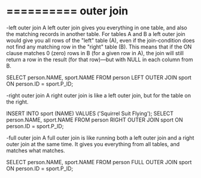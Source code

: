 ==========
outer join
==========

-left outer join
A left outer join gives you everything in one table, and also the matching records in another table.
For tables A and B a left outer join would give you all rows of the "left" table (A), even if the 
join-condition does not find any matching row in the "right" table (B).
This means that if the ON clause matches 0 (zero) rows in B (for a given row in A), the join will 
still return a row in the result (for that row)—but with NULL in each column from B.

SELECT person.NAME, sport.NAME FROM person LEFT OUTER JOIN sport ON person.ID = sport.P_ID;


-right outer join
A right outer join is like a left outer join, but for the table on the right.

INSERT INTO sport (NAME) VALUES ('Squirrel Suit Flying');
  SELECT person.NAME, sport.NAME FROM person RIGHT OUTER JOIN sport ON person.ID = sport.P_ID;
  
-full outer join
A full outer join is like running both a left outer join and a right outer join at the same time. 
It gives you everything from all tables, and matches what matches.

  SELECT person.NAME, sport.NAME FROM person FULL OUTER JOIN sport ON person.ID = sport.P_ID;